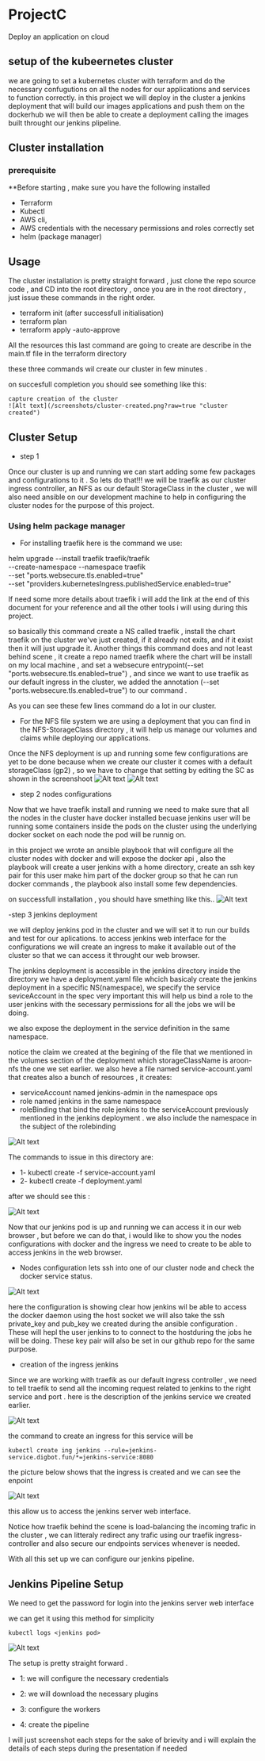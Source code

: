 # ProjectC
Deploy an application on cloud
## setup of the kubeernetes cluster

we are going to set a kubernetes cluster with terraform and do the necessary confugutions on all the nodes for our applications and
services to function correctly.
in this project we will deploy in the cluster a jenkins deployment that will build our images applications and push them on the dockerhub
we will then be able to create a deployment calling the images built throught our jenkins plipeline.

## Cluster installation
### prerequisite

**Before starting , make sure you have the following installed
- Terraform
- Kubectl
- AWS cli, 
- AWS credentials with the necessary permissions  and roles correctly set
- helm (package manager)

## Usage

The cluster installation is pretty straight forward , just clone the repo source code , and  CD into the root directory , once you are in the root directory , just issue these commands in the right order. 
- terraform init (after successfull initialisation)
- terraform plan 
- terraform apply -auto-approve

All the resources this last command are going to create are describe in the main.tf file in the terraform directory 

these three commands wil create our cluster in few minutes .

on succesfull completion you should see something like this:
```
capture creation of the cluster
![Alt text](/screenshots/cluster-created.png?raw=true "cluster created")
```
## Cluster Setup

- step 1

Once our cluster is up and running we can start adding some few packages and configurations to it . So lets do that!!!
we will be traefik as our cluster ingress controller, an NFS as our default StorageClass in the cluster , we will also need ansible on our development machine to help in configuring the cluster nodes for the purpose of this project.

### Using helm package manager

- For installing traefik 
here is the command we use:

helm upgrade --install traefik traefik/traefik \
    --create-namespace --namespace traefik \
    --set "ports.websecure.tls.enabled=true" \
    --set "providers.kubernetesIngress.publishedService.enabled=true"

If need some more details about traefik i will add the link at the end of this document for your reference and all the other tools i will using during this project.

so basically this command create a NS called traefik , install the chart traefik on the cluster we've just created, if it already not exits, and if it exist then it will just upgrade it. Another things this command does and not least behind scene  , it create a repo named traefik where the chart will be install on my local machine , and set a websecure entrypoint(--set "ports.websecure.tls.enabled=true") , and since we want to use traefik as our default ingress in the cluster, we added the annotation (--set "ports.websecure.tls.enabled=true") to our command .

As you can see these few lines command do a lot in our cluster.

- For the NFS file system 
we are using a deployment  that you can find in the NFS-StorageClass directory , it will help us manage our volumes  and claims  while deploying our applications.

Once the NFS deployment is up and running some few configurations are yet to be done because when we create our cluster it comes with a default storageClass (gp2) , so we have to change that setting by editing the SC as shown in the screenshoot
![Alt text](/screenshots/set-aroon-nfs-default.png?raw=true "edit to default storageClass")
![Alt text](/screenshots/edit-scLass.png?raw=true "change the default sc")


- step 2 nodes configurations

Now that we have traefik install and running we need to make sure that all the nodes in the cluster have docker installed
becuase jenkins user will be running some containers inside the pods on the cluster using the underlying docker socket on each node the pod will be runnig on.

in this project we wrote an ansible playbook that will configure all the cluster nodes with docker and will expose the docker api , also the playbook will create a user jenkins with a home directory, create an ssh key pair for this user make him part of the docker group so that he can run docker commands , the playbook also install some few dependencies.

on successfull installation , you should have smething like this..
![Alt text](/screenshots/ansible-config.png?raw=true "ansible config nodes")

-step 3 jenkins deployment

we will deploy jenkins pod  in the cluster and we will set it to run our builds and test for our aplications.
to access jenkins web interface for the configurations we will create an ingress to make it available out of the cluster so that we can access it throught our web browser.

The jenkins deployment is accessible  in the jenkins directory 
inside the directory we have a deployment.yaml file whcich basicaly create the jenkins deployment in a specific NS(namespace), we specify the service seviceAccount in the spec very important this will help us bind a role to the user jenkins with the secessary permissions for all the jobs we will be doing.

we also expose the deployment in the service definition  in the same namespace.

notice the claim we created at the begining of the file that we mentioned in the volumes section of the deployment which storageClassName is aroon-nfs the one we set earlier. 
we also heve a file named service-account.yaml that creates also a bunch of resources , it creates:
- serviceAccount named jenkins-admin in the namespace ops
- role named jenkins in the same namespace
- roleBinding that bind the role jenkins to the serviceAccount previously mentioned in the jenkins deployment . we also include the namespace in the subject of the rolebinding

![Alt text](screenshots/roleBinding.png?raw=true "role binding")

The commands to issue in this directory are:

- 1- kubectl create -f service-account.yaml
- 2- kubectl create -f deployment.yaml

after we should see this :

![Alt text](/screenshots/jenkins-deployment.png?raw=true "jenkins deployment")

Now that our jenkins pod is up and running we can access it in our web browser , but before we can do that, i would like to show you the nodes configurations with docker and the ingress we need to create to be able to access jenkins in the web browser. 

- Nodes configuration 
lets ssh into one of our cluster node and check the docker service status.

![Alt text](/screenshots/status-docker-on-worker-nodes.png?raw=true "docker on worker nodes")

here the configuration is showing clear how jenkins wil be able to access the docker daemon using the host socket 
we will also take the ssh private_key and pub_key we created during the ansible configuration . These will hepl the user jenkins to to connect to the hostduring the jobs he will be doing.
These key pair will also be set in our github repo for the same purpose.

- creation of the ingress jenkins

Since we are working with traefik as our default ingress controller , we need to tell traefik to send all the incoming request related to jenkins to the right service and port .
here is the description of the jenkins service we created earlier.

![Alt text](/screenshots/description-jenkins-service.png?raw=true "jenkins service description")

the command to create an ingress for this service will be 
```
kubectl create ing jenkins --rule=jenkins-service.digbot.fun/*=jenkins-service:8080

```

the picture below shows that the ingress is created and we can see the enpoint

![Alt text](/screenshots/describe-ingress.png?raw=true "ingress description")

this allow us to access the jenkins server web interface.

Notice how traefik behind the scene is load-balancing the incoming trafic in the cluster , we can litteraly redirect any trafic using our traefik ingress-controller and also secure our endpoints services whenever is needed. 

With all this set up we can configure our jenkins pipeline.


## Jenkins Pipeline Setup

We need to get the password for login into the jenkins server web interface

we can get it using this method for simplicity 
```
kubectl logs <jenkins pod>
```
![Alt text](/screenshots/passloginjenkins.png?raw=true "pass login jenkins")

The setup is pretty straight forward  .

- 1: we will configure the necessary credentials

- 2: we will download the necessary plugins

- 3: configure the workers 

- 4: create the pipeline

I will just screenshot each steps for the sake of brievity and i will explain the details of each steps during the presentation if needed
